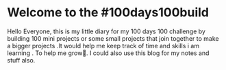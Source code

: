 # Welcome to the #100days100build 
Hello Everyone, this is my little diary for my 100 days 100 challenge by building 100 mini projects or some small projects that join together to make a bigger projects .It would help me keep track of time and skills i am learning . To help me grow🌱.
I could also use this blog for my notes and stuff also.
